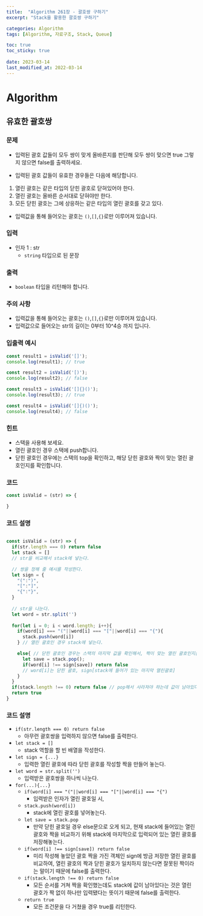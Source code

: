 ```yaml
---
title:  "Algorithm 261장 - 괄호쌍 구하기"
excerpt: "Stack을 활용한 괄호쌍 구하기"

categories: Algorithm
tags: [Algorithm, 자료구조, Stack, Queue]

toc: true
toc_sticky: true
 
date: 2023-03-14
last_modified_at: 2022-03-14
---
```

# Algorithm
## 유효한 괄호쌍
### 문제
- 입력된 괄호 값들이 모두 쌍이 맞게 올바른지를 판단해 모두 쌍이 맞으면 true 그렇지 않으면 false를 출력하세요.

- 입력된 괄호 값들이 유효한 경우들은 다음에 해당합니다.
1. 열린 괄호는 같은 타입의 닫힌 괄호로 닫혀있어야 한다.
2. 열린 괄호는 올바른 순서대로 닫혀야만 한다.
3. 모든 닫힌 괄호는 그에 상응하는 같은 타입의 열린 괄호를 갖고 있다.

- 입력값을 통해 들어오는 괄호는 `()`,`[]`,`{}`로만 이루어져 있습니다.

### 입력
- 인자 1 : str
  - `string` 타입으로 된 문장

### 출력
- `boolean` 타입을 리턴해야 합니다.

### 주의 사항
- 입력값을 통해 들어오는 괄호는 `()`,`[]`,`{}`로만 이루어져 있습니다.
- 입력값으로 들어오는 str의 길이는 0부터 10^4승 까지 입니다.

### 입출력 예시
```js
const result1 = isValid('[]');
console.log(result1); // true

const result2 = isValid('[)');
console.log(result2); // false

const result3 = isValid('[]{}()');
console.log(result3); // true

const result4 = isValid('[]{)()');
console.log(result4); // false
```

### 힌트
- 스택을 사용해 보세요.
- 열린 괄호인 경우 스택에 push합니다.
- 닫힌 괄호인 경우에는 스택의 top을 확인하고, 해당 닫힌 괄호와 짝이 맞는 열린 괄호인지를 확인합니다.

### 코드
```js
const isValid = (str) => {

}
```

### 코드 설명
```js

const isValid = (str) => {
  if(str.length === 0) return false
  let stack = []
  // str을 비교해서 stack에 넣는다.

  // 쌍을 정해 줄 예시를 작성한다.
  let sign = {
    "(":")",
    "[":"]",
    "{":"}",
  }
  
  // str을 나눈다.
  let word = str.split('')
  
  for(let i = 0; i < word.length; i++){
    if(word[i] === "("||word[i] === "["||word[i] === "{"){
      stack.push(word[i])
    } // 열린 괄호인 경우 stack에 넣는다.

    else{ // 닫힌 괄호인 경우는 스택의 마지막 값을 확인해서, 짝이 맞는 열린 괄호인지를 확인한다.
      let save = stack.pop();
      if(word[i] !== sign[save]) return false
      // word[i]는 닫힌 괄호, sign[stack에 들어가 있는 마지막 열린괄호]
    }
  }
  if(stack.length !== 0) return false // pop해서 사라져야 하는데 값이 남아있다는 건 짝이 안 맞는다.
  return true
}
```

### 코드 설명
- `if(str.length === 0) return false`
  - 아무런 괄호쌍을 입력하지 않으면 false를 출력한다.
- `let stack = []`
  - stack 역할을 할 빈 배열을 작성한다.
- `let sign = {...}`
  - 입력한 열린 괄호에 따라 닫힌 괄호를 작성할 짝을 만들어 놓는다.
- `let word = str.split('')`
  - 입력받은 괄호쌍을 하나씩 나눈다.
- `for(...){...}`
  - `if(word[i] === "("||word[i] === "["||word[i] === "{")`
    - 입력받은 인자가 열린 괄호일 시,
  - `stack.push(word[i])`
    - stack에 열린 괄호를 넣어놓는다.
  - `let save = stack.pop`
    - 만약 닫힌 괄호일 경우 else문으로 오게 되고, 현재 stack에 들어있는 열린 괄호와 짝을 비교하기 위해 stack에 마지막으로 입력되어 있는 열린 괄호를 저장해놓는다.
  - `if(word[i] !== sign[save]) return false`
    - 미리 작성해 놓았던 괄호 짝을 가진 객체인 sign에 방금 저장한 열린 괄호를 비교하여, 열린 괄호의 짝과 닫힌 괄호가 일치하지 않는다면 잘못된 짝이라는 말이기 때문에 false를 출력한다.
  - `if(stack.length !== 0) return false`
    - 모든 순서를 거쳐 짝을 확인했는데도 stack에 값이 남아있다는 것은 열린 괄호가 짝 없이 하나만 입력됐다는 뜻이기 때문에 false를 출력한다.
  - `return true`
    - 모든 조건문을 다 거쳤을 경우 true를 리턴한다.